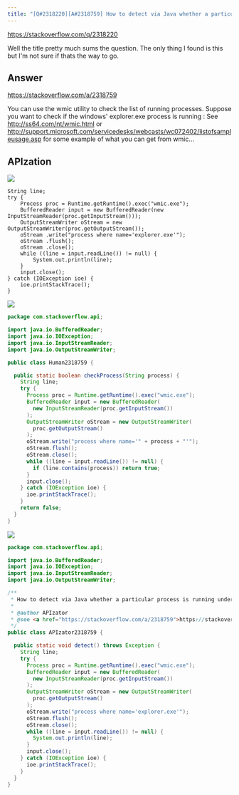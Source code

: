 ```yaml
---
title: "[Q#2318220][A#2318759] How to detect via Java whether a particular process is running under Windows?"
---
```


https://stackoverflow.com/q/2318220

Well the title pretty much sums the question. The only thing I found is this
but I&#x27;m not sure if thats the way to go.

## Answer

https://stackoverflow.com/a/2318759

You can use the wmic utility to check the list of running processes.
Suppose you want to check if the windows&#x27; explorer.exe process is running :
See http://ss64.com/nt/wmic.html or http://support.microsoft.com/servicedesks/webcasts/wc072402/listofsampleusage.asp for some example of what you can get from wmic...

## APIzation

<div class="code-3columns-row">

<div class="code-3columns-column">

<div><img src="/stackoverflow.png" /></div>

```plain
String line;
try {
    Process proc = Runtime.getRuntime().exec("wmic.exe");
    BufferedReader input = new BufferedReader(new InputStreamReader(proc.getInputStream()));
    OutputStreamWriter oStream = new OutputStreamWriter(proc.getOutputStream());
    oStream .write("process where name='explorer.exe'");
    oStream .flush();
    oStream .close();
    while ((line = input.readLine()) != null) {
        System.out.println(line);
    }
    input.close();
} catch (IOException ioe) {
    ioe.printStackTrace();
}
```

</div>

<div class="code-3columns-column">

<div><img src="/human.png" /></div>

```java
package com.stackoverflow.api;

import java.io.BufferedReader;
import java.io.IOException;
import java.io.InputStreamReader;
import java.io.OutputStreamWriter;

public class Human2318759 {

  public static boolean checkProcess(String process) {
    String line;
    try {
      Process proc = Runtime.getRuntime().exec("wmic.exe");
      BufferedReader input = new BufferedReader(
        new InputStreamReader(proc.getInputStream())
      );
      OutputStreamWriter oStream = new OutputStreamWriter(
        proc.getOutputStream()
      );
      oStream.write("process where name='" + process + "'");
      oStream.flush();
      oStream.close();
      while ((line = input.readLine()) != null) {
        if (line.contains(process)) return true;
      }
      input.close();
    } catch (IOException ioe) {
      ioe.printStackTrace();
    }
    return false;
  }
}

```

</div>

<div class="code-3columns-column">

<div><img src="/apizator.png" /></div>

```java
package com.stackoverflow.api;

import java.io.BufferedReader;
import java.io.IOException;
import java.io.InputStreamReader;
import java.io.OutputStreamWriter;

/**
 * How to detect via Java whether a particular process is running under Windows?
 *
 * @author APIzator
 * @see <a href="https://stackoverflow.com/a/2318759">https://stackoverflow.com/a/2318759</a>
 */
public class APIzator2318759 {

  public static void detect() throws Exception {
    String line;
    try {
      Process proc = Runtime.getRuntime().exec("wmic.exe");
      BufferedReader input = new BufferedReader(
        new InputStreamReader(proc.getInputStream())
      );
      OutputStreamWriter oStream = new OutputStreamWriter(
        proc.getOutputStream()
      );
      oStream.write("process where name='explorer.exe'");
      oStream.flush();
      oStream.close();
      while ((line = input.readLine()) != null) {
        System.out.println(line);
      }
      input.close();
    } catch (IOException ioe) {
      ioe.printStackTrace();
    }
  }
}

```

</div>

</div>